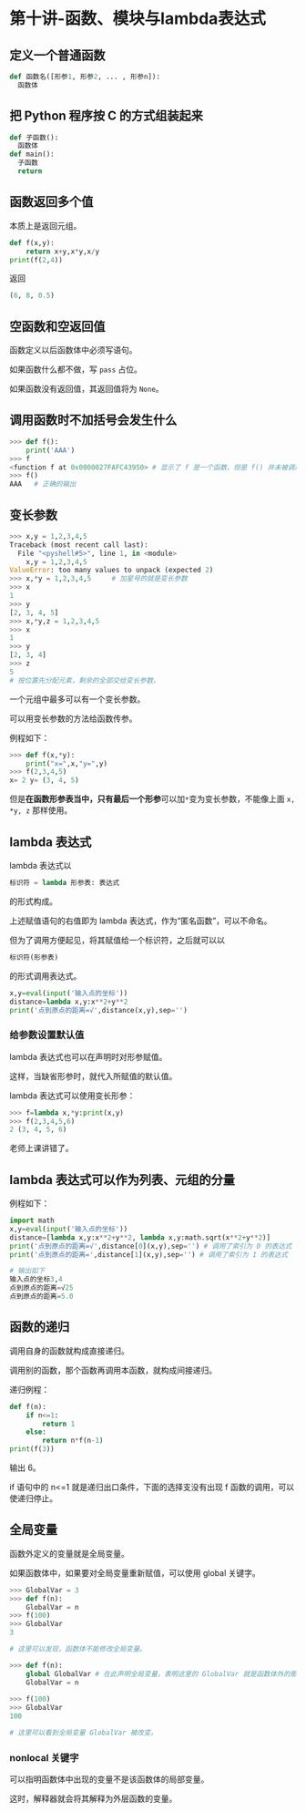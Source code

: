# 第十讲-函数、模块与lambda表达式
## 定义一个普通函数
```python
def 函数名([形参1, 形参2, ... , 形参n]):
  函数体
```
## 把 Python 程序按 C 的方式组装起来
```python
def 子函数():
  函数体
def main():
  子函数
  return
```
## 函数返回多个值
本质上是返回元组。
```python
def f(x,y):
    return x+y,x*y,x/y
print(f(2,4))
```
返回
```python
(6, 8, 0.5)
```
## 空函数和空返回值
函数定义以后函数体中必须写语句。

如果函数什么都不做，写 `pass` 占位。

如果函数没有返回值，其返回值将为 `None`。
## 调用函数时不加括号会发生什么
```python
>>> def f():
	print('AAA')
>>> f
<function f at 0x0000027FAFC43950> # 显示了 f 是一个函数，但是 f() 并未被调用。
>>> f()
AAA   # 正确的输出
```
## 变长参数
```python
>>> x,y = 1,2,3,4,5
Traceback (most recent call last):
  File "<pyshell#5>", line 1, in <module>
    x,y = 1,2,3,4,5
ValueError: too many values to unpack (expected 2)
>>> x,*y = 1,2,3,4,5     # 加星号的就是变长参数
>>> x
1
>>> y
[2, 3, 4, 5]
>>> x,*y,z = 1,2,3,4,5
>>> x
1
>>> y
[2, 3, 4]
>>> z
5
# 按位置先分配元素，剩余的全部交给变长参数。
```
一个元组中最多可以有一个变长参数。

可以用变长参数的方法给函数传参。

例程如下：
```python
>>> def f(x,*y):
	print("x=",x,"y=",y)	
>>> f(2,3,4,5)
x= 2 y= (3, 4, 5)
```
但是**在函数形参表当中，只有最后一个形参**可以加`*`变为变长参数，不能像上面 `x, *y, z` 那样使用。
## lambda 表达式
lambda 表达式以
```python
标识符 = lambda 形参表: 表达式
```
的形式构成。

上述赋值语句的右值即为 lambda 表达式，作为“匿名函数”，可以不命名。

但为了调用方便起见，将其赋值给一个标识符，之后就可以以

```python
标识符(形参表)
```
的形式调用表达式。

```python
x,y=eval(input('输入点的坐标'))
distance=lambda x,y:x**2+y**2
print('点到原点的距离=√',distance(x,y),sep='')
```
### 给参数设置默认值
lambda 表达式也可以在声明时对形参赋值。

这样，当缺省形参时，就代入所赋值的默认值。

lambda 表达式可以使用变长形参：
```python
>>> f=lambda x,*y:print(x,y)
>>> f(2,3,4,5,6)
2 (3, 4, 5, 6)
```
老师上课讲错了。

## lambda 表达式可以作为列表、元组的分量
例程如下：
```python
import math
x,y=eval(input('输入点的坐标'))
distance=[lambda x,y:x**2+y**2, lambda x,y:math.sqrt(x**2+y**2)]
print('点到原点的距离=√',distance[0](x,y),sep='') # 调用了索引为 0 的表达式
print('点到原点的距离=',distance[1](x,y),sep='') # 调用了索引为 1 的表达式

# 输出如下
输入点的坐标3,4
点到原点的距离=√25
点到原点的距离=5.0
```
## 函数的递归
调用自身的函数就构成直接递归。

调用别的函数，那个函数再调用本函数，就构成间接递归。

递归例程：
```python
def f(n):
    if n<=1:
        return 1
    else:
        return n*f(n-1)
print(f(3))
```
输出 6。

if 语句中的 n<=1 就是递归出口条件，下面的选择支没有出现 f 函数的调用，可以使递归停止。
## 全局变量
函数外定义的变量就是全局变量。

如果函数体中，如果要对全局变量重新赋值，可以使用 global 关键字。

```python
>>> GlobalVar = 3
>>> def f(n):
	GlobalVar = n	
>>> f(100)
>>> GlobalVar
3

# 这里可以发现，函数体不能修改全局变量。

>>> def f(n):
	global GlobalVar # 在此声明全局变量，表明这里的 GlobalVar 就是函数体外的那个全局变量 GlobalVar
	GlobalVar = n
	
>>> f(100)
>>> GlobalVar
100

# 这里可以看到全局变量 GlobalVar 被改变。
```
### nonlocal 关键字
可以指明函数体中出现的变量不是该函数体的局部变量。

这时，解释器就会将其解释为外层函数的变量。
